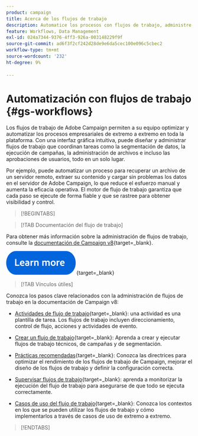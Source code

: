 ```yaml
---
product: campaign
title: Acerca de los flujos de trabajo
description: Automatice los procesos con flujos de trabajo, administre datos y públicos, envíe mensajes, y mucho más
feature: Workflows, Data Management
exl-id: 024a7344-9376-4ff3-926a-003148229f9f
source-git-commit: ad6f3f2cf242d28de9e6da5cec100e096c5cbec2
workflow-type: tm+mt
source-wordcount: '232'
ht-degree: 9%

---
```


# Automatización con flujos de trabajo {#gs-workflows}

Los flujos de trabajo de Adobe Campaign permiten a su equipo optimizar y automatizar los procesos empresariales de extremo a extremo en toda la plataforma. Con una interfaz gráfica intuitiva, puede diseñar y administrar flujos de trabajo que coordinan tareas como la segmentación de datos, la ejecución de campañas, la administración de archivos e incluso las aprobaciones de usuarios, todo en un solo lugar.

Por ejemplo, puede automatizar un proceso para recuperar un archivo de un servidor remoto, extraer su contenido y cargar sin problemas los datos en el servidor de Adobe Campaign, lo que reduce el esfuerzo manual y aumenta la eficacia operativa. El motor de flujo de trabajo garantiza que cada paso se ejecute de forma fiable y que se rastree para obtener visibilidad y control.

>[!BEGINTABS]

>[!TAB Documentación del flujo de trabajo]

Para obtener más información sobre la administración de flujos de trabajo, consulte la [documentación de Campaign v8](https://experienceleague.adobe.com/docs/campaign/automation/workflows/introduction/about-workflows.html?lang=es){target=_blank}.


[![imagen](../../assets/do-not-localize/learn-more-button.svg)](https://experienceleague.adobe.com/docs/campaign/automation/workflows/introduction/about-workflows.html?lang=es){target=_blank}


>[!TAB Vínculos útiles]

Conozca los pasos clave relacionados con la administración de flujos de trabajo en la documentación de Campaign v8:

* [Actividades de flujo de trabajo](https://experienceleague.adobe.com/docs/campaign/automation/workflows/wf-activities/activities.html?lang=es){target=_blank}: una actividad es una plantilla de tarea. Los flujos de trabajo incluyen direccionamiento, control de flujo, acciones y actividades de evento.

* [Crear un flujo de trabajo](https://experienceleague.adobe.com/docs/campaign/automation/workflows/introduction/build-a-workflow.html?lang=es){target=_blank}: Aprenda a crear y ejecutar flujos de trabajo técnicos, de campañas y de segmentación.

* [Prácticas recomendadas](https://experienceleague.adobe.com/docs/campaign/automation/workflows/introduction/workflow-best-practices.html){target=_blank}: Conozca las directrices para optimizar el rendimiento de los flujos de trabajo de Campaign, mejorar el diseño de los flujos de trabajo y definir la configuración correcta.

* [Supervisar flujos de trabajo](https://experienceleague.adobe.com/docs/campaign/automation/workflows/monitoring-workflows/monitor-workflow-execution.html){target=_blank}: aprenda a monitorizar la ejecución del flujo de trabajo para asegurarse de que todo se ejecuta correctamente.

* [Casos de uso del flujo de trabajo](https://experienceleague.adobe.com/docs/campaign/automation/workflows/use-cases/workflow-use-cases.html){target=_blank}: Conozca los contextos en los que se pueden utilizar los flujos de trabajo y cómo implementarlos a través de casos de uso de extremo a extremo.


>[!ENDTABS]





<!--

Adobe Campaign uses workflows to:

* Carry out targeting campaigns. [Learn more](building-a-workflow.md#implementation-steps-)
* Build campaigns: for each campaign, the **[!UICONTROL Workflow]** tab lets you build the target and create the deliveries. [Learn more](building-a-workflow.md#campaign-workflows)
* Perform technical processes: cleanup, collecting tracking information or provisional calculations. [Learn more](building-a-workflow.md#technical-workflows)

A workflow can mean both a process definition (the workflow model, which is a representation of what is supposed to happen) and an instance of this process (a workflow instance, which is a representation of what is actually happening).

The workflow template describes the various tasks to be performed and how they are linked together. The task templates are called activities and are represented by icons. They are linked together by transitions.

![](assets/example1.png)

Each workflow contains:

* **[!UICONTROL Activities]**

  An activity describes a task template. The various activities available are represented on the diagram by icons. Each type has common properties and specific properties. For example, while all activities have a name and label, only the **[!UICONTROL Approval]** activity has an assignment.

  In a workflow diagram, a given activity can produce multiple tasks, in particular when there is a loop or recurrent (periodic) actions.

  All workflow activities are listed in [this section](about-activities.md), including use cases and samples.

* **[!UICONTROL Transitions]**

  Transitions enable you to link activities and to define their sequence. A transition links a source activity to a destination activity. There are several sorts of transitions, which depend on the source activity. Some transitions have additional parameters such as a duration, a condition or a filter.

  A transition which is not linked to a destination activity is colored orange and the arrow head is shown as a diamond.

  >[!NOTE]
  >
  >A workflow containing unterminated transitions can still be executed: a warning message will be generated and the workflow will pause once it reaches the transition but it will not generate an error. It is thus possible to start a workflow without it being finished and to add to it as you go along.

  For more information about how to build a workflow, refer to [this section](building-a-workflow.md).

* **[!UICONTROL Worktables]**

  The worktable contains all the information carried by the transition. Each workflow uses several worktables. The data conveyed in these tables can be accelerated and used throughout the workflow's life cycle, as long as it is not purged. Indeed, unneeded tables are purged each time the workflow is passivated, and possibly during the execution of the largest workflows to avoid overloading the server.

  Learn more on workflow data and tables in [this section](how-to-use-workflow-data.md).

## Key principles and best practices{#principles-workflows}

Refer to these sections to find guidance and best practices to automate processes with workflows:

* Learn more about workflow activities in [this page](how-to-use-workflow-data.md).
* Learn how to build a workflow in [this section](building-a-workflow.md).
* Discover how to use workflows to import data in Campaign in [this section](../../platform/using/import-export-workflows.md).
* Workflow best practices are detailed in [this page](workflow-best-practices.md).
* Find guidance about workflow execution in [this section](starting-a-workflow.md).
* Learn how to monitor workflows in [this page](monitoring-workflow-execution.md).
* Learn how to grant access to users to use workflows in [this page](managing-rights.md).

-->